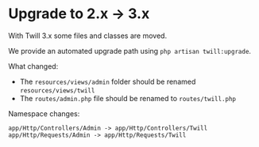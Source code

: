 # Upgrade to 2.x -> 3.x

With Twill 3.x some files and classes are moved.

We provide an automated upgrade path using `php artisan twill:upgrade`.


What changed:

- The `resources/views/admin` folder should be renamed `resources/views/twill` 
- The `routes/admin.php` file should be renamed to `routes/twill.php`

Namespace changes:
```
app/Http/Controllers/Admin -> app/Http/Controllers/Twill
app/Http/Requests/Admin -> app/Http/Requests/Twill
```
